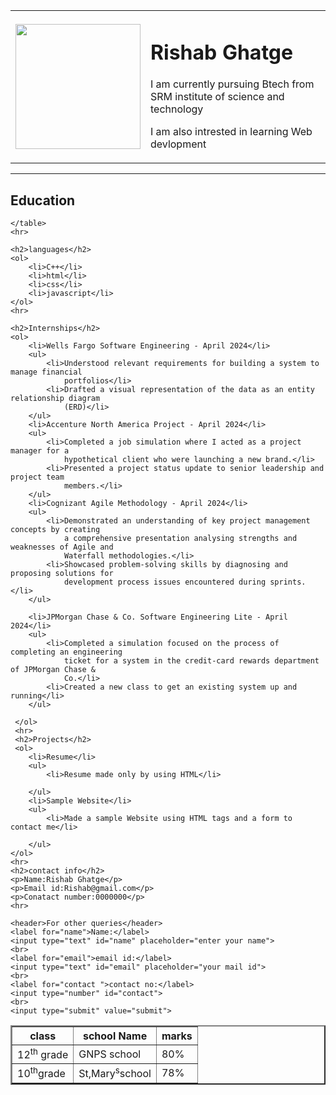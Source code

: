 <!DOCTYPE html>
<html lang="en">
<head>
    <meta charset="UTF-8">
    <meta name="viewport" content="width=device-width, initial-scale=1.0">
    <title>Rishab Resume</title>
</head>
<body>
    <table>
        <tr>
            <td><image src="images/rishab.jpg" height="200px"></image></td>
            <td>
                <h1>Rishab Ghatge</h1>
                <p>I am currently pursuing Btech from SRM institute of science and technology</p>
                <p>I am also intrested in learning Web devlopment</p>
            </td>
        </tr>
    </table>
    <hr>
    <h2>Education</h2>
    <table border="2">
        <tr>
            <th>class</th>
            <th>school Name</th>
            <th>marks</th>
        </tr>
        <tr>
            <td>12<sup>th</sup> grade</td>
            <td>GNPS school</td>
            <td>80%</td>
        </tr>
        <tr>
            <td>10<sup>th</sup>grade</td>
            <td>St,Mary<sup>s</sup>school</td>
            <td>78%</td>
        </tr>

    </table>
    <hr>

    <h2>languages</h2>
    <ol>
        <li>C++</li>
        <li>html</li>
        <li>css</li>
        <li>javascript</li>
    </ol>
    <hr>

    <h2>Internships</h2>
    <ol>
        <li>Wells Fargo Software Engineering - April 2024</li>
        <ul>
            <li>Understood relevant requirements for building a system to manage financial
                portfolios</li>
            <li>Drafted a visual representation of the data as an entity relationship diagram
                (ERD)</li>
        </ul>
        <li>Accenture North America Project - April 2024</li>
        <ul>
            <li>Completed a job simulation where I acted as a project manager for a
                hypothetical client who were launching a new brand.</li>
            <li>Presented a project status update to senior leadership and project team
                members.</li>
        </ul>
        <li>Cognizant Agile Methodology - April 2024</li>
        <ul>
            <li>Demonstrated an understanding of key project management concepts by creating
                a comprehensive presentation analysing strengths and weaknesses of Agile and
                Waterfall methodologies.</li>
            <li>Showcased problem-solving skills by diagnosing and proposing solutions for
                development process issues encountered during sprints.</li>
        </ul>

        <li>JPMorgan Chase & Co. Software Engineering Lite - April 2024</li>
        <ul>
            <li>Completed a simulation focused on the process of completing an engineering
                ticket for a system in the credit-card rewards department of JPMorgan Chase &
                Co.</li>
            <li>Created a new class to get an existing system up and running</li>
        </ul>
        
     </ol>
     <hr>
     <h2>Projects</h2>
     <ol>
        <li>Resume</li>
        <ul>
            <li>Resume made only by using HTML</li>
            
        </ul>
        <li>Sample Website</li>
        <ul>
            <li>Made a sample Website using HTML tags and a form to contact me</li>
            
        </ul>
    </ol>
    <hr>
    <h2>contact info</h2>
    <p>Name:Rishab Ghatge</p>
    <p>Email id:Rishab@gmail.com</p>
    <p>Conatact number:0000000</p>
    <hr>

    <header>For other queries</header>
    <label for="name">Name:</label>
    <input type="text" id="name" placeholder="enter your name">
    <br>
    <label for="email">email id:</label>
    <input type="text" id="email" placeholder="your mail id">
    <br>
    <label for="contact ">contact no:</label>
    <input type="number" id="contact">
    <br>
    <input type="submit" value="submit">

</body>
</html>